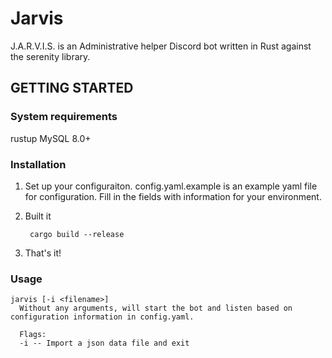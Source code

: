 # Jarvis

J.A.R.V.I.S. is an Administrative helper Discord bot written in Rust against the serenity library.

## GETTING STARTED

### System requirements

rustup
MySQL 8.0+

### Installation

1. Set up your configuraiton.  config.yaml.example is an example yaml file for configuration.  Fill in the fields with information for your environment.
2. Built it
        
        cargo build --release

3. That's it!

### Usage

    jarvis [-i <filename>]
      Without any arguments, will start the bot and listen based on configuration information in config.yaml.

      Flags:
      -i -- Import a json data file and exit
